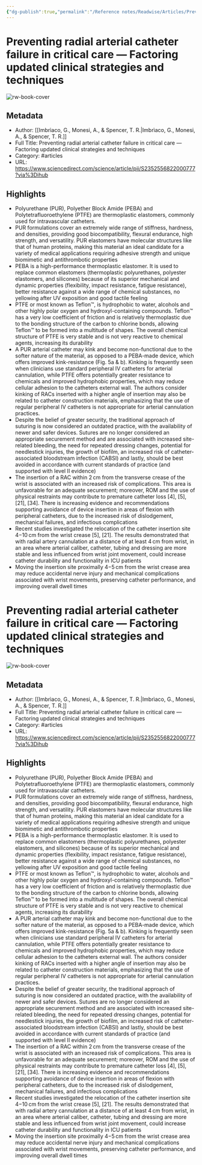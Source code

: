 ```yaml
---
{"dg-publish":true,"permalink":"/Reference notes/Readwise/Articles/Preventing radial arterial catheter failure in critical care — Factoring updated clinical strategies and techniques/"}
---
```


# Preventing radial arterial catheter failure in critical care — Factoring updated clinical strategies and techniques

![rw-book-cover](https://readwise-assets.s3.amazonaws.com/static/images/article4.6bc1851654a0.png)

## Metadata
- Author: [[Imbrìaco, G., Monesi, A., & Spencer, T. R.\|Imbrìaco, G., Monesi, A., & Spencer, T. R.]]
- Full Title: Preventing radial arterial catheter failure in critical care — Factoring updated clinical strategies and techniques
- Category: #articles
- URL: https://www.sciencedirect.com/science/article/pii/S2352556822000777?via%3Dihub

## Highlights
- Polyurethane (PUR), Polyether Block Amide (PEBA) and Polytetrafluoroethylene (PTFE) are thermoplastic elastomers, commonly used for intravascular catheters.
- PUR formulations cover an extremely wide range of stiffness, hardness, and densities, providing good biocompatibility, flexural endurance, high strength, and versatility. PUR elastomers have molecular structures like that of human proteins, making this material an ideal candidate for a variety of medical applications requiring adhesive strength and unique biomimetic and antithrombotic properties
- PEBA is a high-performance thermoplastic elastomer. It is used to replace common elastomers (thermoplastic polyurethanes, polyester elastomers, and silicones) because of its superior mechanical and dynamic properties (flexibility, impact resistance, fatigue resistance), better resistance against a wide range of chemical substances, no yellowing after UV exposition and good tactile feeling
- PTFE or most known as Teflon™, is hydrophobic to water, alcohols and other highly polar oxygen and hydroxyl-containing compounds. Teflon™ has a very low coefficient of friction and is relatively thermoplastic due to the bonding structure of the carbon to chlorine bonds, allowing Teflon™ to be formed into a multitude of shapes. The overall chemical structure of PTFE is very stable and is not very reactive to chemical agents, increasing its durability
- A PUR arterial catheter may kink and become non-functional due to the softer nature of the material, as opposed to a PEBA-made device, which offers improved kink-resistance (Fig. 5a & b). Kinking is frequently seen when clinicians use standard peripheral IV catheters for arterial cannulation, while PTFE offers potentially greater resistance to chemicals and improved hydrophobic properties, which may reduce cellular adhesion to the catheters external wall. The authors consider kinking of RACs inserted with a higher angle of insertion may also be related to catheter construction materials, emphasizing that the use of regular peripheral IV catheters is not appropriate for arterial cannulation practices.
- Despite the belief of greater security, the traditional approach of suturing is now considered an outdated practice, with the availability of newer and safer devices. Sutures are no longer considered an appropriate securement method and are associated with increased site-related bleeding, the need for repeated dressing changes, potential for needlestick injuries, the growth of biofilm, an increased risk of catheter-associated bloodstream infection (CABSI) and lastly, should be best avoided in accordance with current standards of practice (and supported with level II evidence)
- The insertion of a RAC within 2 cm from the transverse crease of the wrist is associated with an increased risk of complications. This area is unfavorable for an adequate securement; moreover, ROM and the use of physical restraints may contribute to premature catheter loss [4], [5], [21], [34]. There is increasing evidence and recommendations supporting avoidance of device insertion in areas of flexion with peripheral catheters, due to the increased risk of dislodgement, mechanical failures, and infectious complications
- Recent studies investigated the relocation of the catheter insertion site 4−10 cm from the wrist crease [5], [21]. The results demonstrated that with radial artery cannulation at a distance of at least 4 cm from wrist, in an area where arterial caliber, catheter, tubing and dressing are more stable and less influenced from wrist joint movement, could increase catheter durability and functionality in ICU patients
- Moving the insertion site proximally 4−5 cm from the wrist crease area may reduce accidental nerve injury and mechanical complications associated with wrist movements, preserving catheter performance, and improving overall dwell times
# Preventing radial arterial catheter failure in critical care — Factoring updated clinical strategies and techniques

![rw-book-cover](https://readwise-assets.s3.amazonaws.com/static/images/article4.6bc1851654a0.png)

## Metadata
- Author: [[Imbrìaco, G., Monesi, A., & Spencer, T. R.\|Imbrìaco, G., Monesi, A., & Spencer, T. R.]]
- Full Title: Preventing radial arterial catheter failure in critical care — Factoring updated clinical strategies and techniques
- Category: #articles
- URL: https://www.sciencedirect.com/science/article/pii/S2352556822000777?via%3Dihub

## Highlights
- Polyurethane (PUR), Polyether Block Amide (PEBA) and Polytetrafluoroethylene (PTFE) are thermoplastic elastomers, commonly used for intravascular catheters.
- PUR formulations cover an extremely wide range of stiffness, hardness, and densities, providing good biocompatibility, flexural endurance, high strength, and versatility. PUR elastomers have molecular structures like that of human proteins, making this material an ideal candidate for a variety of medical applications requiring adhesive strength and unique biomimetic and antithrombotic properties
- PEBA is a high-performance thermoplastic elastomer. It is used to replace common elastomers (thermoplastic polyurethanes, polyester elastomers, and silicones) because of its superior mechanical and dynamic properties (flexibility, impact resistance, fatigue resistance), better resistance against a wide range of chemical substances, no yellowing after UV exposition and good tactile feeling
- PTFE or most known as Teflon™, is hydrophobic to water, alcohols and other highly polar oxygen and hydroxyl-containing compounds. Teflon™ has a very low coefficient of friction and is relatively thermoplastic due to the bonding structure of the carbon to chlorine bonds, allowing Teflon™ to be formed into a multitude of shapes. The overall chemical structure of PTFE is very stable and is not very reactive to chemical agents, increasing its durability
- A PUR arterial catheter may kink and become non-functional due to the softer nature of the material, as opposed to a PEBA-made device, which offers improved kink-resistance (Fig. 5a & b). Kinking is frequently seen when clinicians use standard peripheral IV catheters for arterial cannulation, while PTFE offers potentially greater resistance to chemicals and improved hydrophobic properties, which may reduce cellular adhesion to the catheters external wall. The authors consider kinking of RACs inserted with a higher angle of insertion may also be related to catheter construction materials, emphasizing that the use of regular peripheral IV catheters is not appropriate for arterial cannulation practices.
- Despite the belief of greater security, the traditional approach of suturing is now considered an outdated practice, with the availability of newer and safer devices. Sutures are no longer considered an appropriate securement method and are associated with increased site-related bleeding, the need for repeated dressing changes, potential for needlestick injuries, the growth of biofilm, an increased risk of catheter-associated bloodstream infection (CABSI) and lastly, should be best avoided in accordance with current standards of practice (and supported with level II evidence)
- The insertion of a RAC within 2 cm from the transverse crease of the wrist is associated with an increased risk of complications. This area is unfavorable for an adequate securement; moreover, ROM and the use of physical restraints may contribute to premature catheter loss [4], [5], [21], [34]. There is increasing evidence and recommendations supporting avoidance of device insertion in areas of flexion with peripheral catheters, due to the increased risk of dislodgement, mechanical failures, and infectious complications
- Recent studies investigated the relocation of the catheter insertion site 4−10 cm from the wrist crease [5], [21]. The results demonstrated that with radial artery cannulation at a distance of at least 4 cm from wrist, in an area where arterial caliber, catheter, tubing and dressing are more stable and less influenced from wrist joint movement, could increase catheter durability and functionality in ICU patients
- Moving the insertion site proximally 4−5 cm from the wrist crease area may reduce accidental nerve injury and mechanical complications associated with wrist movements, preserving catheter performance, and improving overall dwell times
